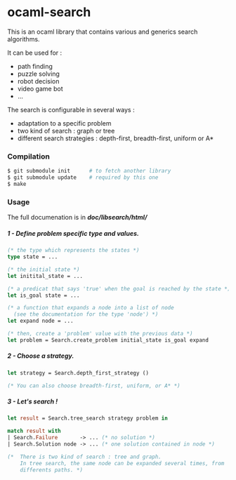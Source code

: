 ocaml-search
============

This is an ocaml library that contains various and generics search algorithms.

It can be used for :

 * path finding
 * puzzle solving
 * robot decision
 * video game bot
 * ...

The search is configurable in several ways :

  * adaptation to a specific problem
  * two kind of search : graph or tree
  * different search strategies : depth-first, breadth-first, uniform or A*

### Compilation
```bash
$ git submodule init      # to fetch another library
$ git submodule update    # required by this one
$ make
```

### Usage
The full documenation is in ***doc/libsearch/html/***

##### 1 - Define problem specific type and values.
```ocaml
(* the type which represents the states *)
type state = ...

(* the initial state *)            
let initital_state = ...

(* a predicat that says 'true' when the goal is reached by the state *)
let is_goal state = ...

(* a function that expands a node into a list of node
  (see the documentation for the type 'node') *)
let expand node = ...

(* then, create a 'problem' value with the previous data *)
let problem = Search.create_problem initial_state is_goal expand

```

##### 2 - Choose a strategy.
```ocaml
let strategy = Search.depth_first_strategy ()

(* You can also choose breadth-first, uniform, or A* *)
```

##### 3 - Let's search !
```ocaml
let result = Search.tree_search strategy problem in

match result with
| Search.Failure       -> ... (* no solution *)
| Search.Solution node -> ... (* one solution contained in node *)

(*  There is two kind of search : tree and graph.
    In tree search, the same node can be expanded several times, from
    differents paths. *)
```
